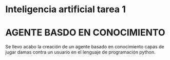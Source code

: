 # Inteligencia artificial tarea 1

<h1>AGENTE BASDO EN CONOCIMIENTO</h1>
Se llevo acabo la creación de un agente basado en conocimiento capas de jugar damas contra un usuario en el lenguaje de programación python. 
